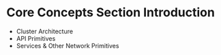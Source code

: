 # Core Concepts Section Introduction

* Cluster Architecture
* API Primitives
* Services & Other Network Primitives